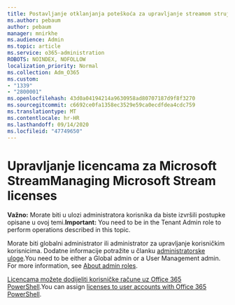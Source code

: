 ```yaml
---
title: Postavljanje otklanjanja poteškoća za upravljanje streamom strujanja
ms.author: pebaum
author: pebaum
manager: mnirkhe
ms.audience: Admin
ms.topic: article
ms.service: o365-administration
ROBOTS: NOINDEX, NOFOLLOW
localization_priority: Normal
ms.collection: Adm_O365
ms.custom:
- "1339"
- "2800001"
ms.openlocfilehash: 43d0a04194214a9630958ad80707187d9f8f3270
ms.sourcegitcommit: c6692ce0fa1358ec3529e59ca0ecdfdea4cdc759
ms.translationtype: MT
ms.contentlocale: hr-HR
ms.lasthandoff: 09/14/2020
ms.locfileid: "47749650"
---
```

# <a name="managing-microsoft-stream-licenses"></a><span data-ttu-id="e4f9a-102">Upravljanje licencama za Microsoft Stream</span><span class="sxs-lookup"><span data-stu-id="e4f9a-102">Managing Microsoft Stream licenses</span></span>

<span data-ttu-id="e4f9a-103">**Važno:** Morate biti u ulozi administratora korisnika da biste izvršili postupke opisane u ovoj temi.</span><span class="sxs-lookup"><span data-stu-id="e4f9a-103">**Important:** You need to be in the Tenant Admin role to perform operations described in this topic.</span></span>

<span data-ttu-id="e4f9a-104">Morate biti globalni administrator ili administrator za upravljanje korisničkim korisnicima. Dodatne informacije potražite u članku [administratorske uloge](https://docs.microsoft.com/microsoft-365/admin/add-users/about-admin-roles).</span><span class="sxs-lookup"><span data-stu-id="e4f9a-104">You need to be either a Global admin or a User Management admin. For more information, see [About admin roles](https://docs.microsoft.com/microsoft-365/admin/add-users/about-admin-roles).</span></span>

<span data-ttu-id="e4f9a-105">[Licencama možete dodijeliti korisničke račune uz Office 365 PowerShell](https://go.microsoft.com/fwlink/p/?linkid=850410).</span><span class="sxs-lookup"><span data-stu-id="e4f9a-105">You can assign [licenses to user accounts with Office 365 PowerShell](https://go.microsoft.com/fwlink/p/?linkid=850410).</span></span>
